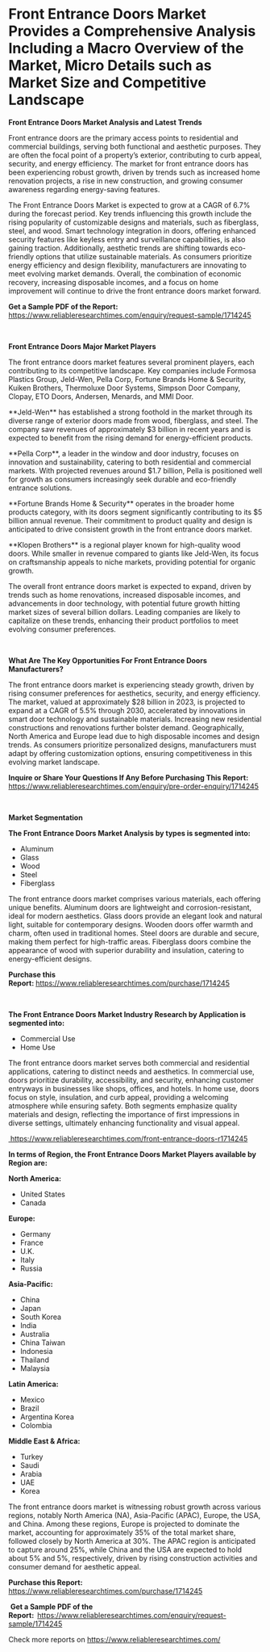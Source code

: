 <p><h1>Front Entrance Doors Market Provides a Comprehensive Analysis Including a Macro Overview of the Market, Micro Details such as Market Size and Competitive Landscape</h1></p><p><strong>Front Entrance Doors Market Analysis and Latest Trends</strong></p>
<p><p>Front entrance doors are the primary access points to residential and commercial buildings, serving both functional and aesthetic purposes. They are often the focal point of a property’s exterior, contributing to curb appeal, security, and energy efficiency. The market for front entrance doors has been experiencing robust growth, driven by trends such as increased home renovation projects, a rise in new construction, and growing consumer awareness regarding energy-saving features.</p><p>The Front Entrance Doors Market is expected to grow at a CAGR of 6.7% during the forecast period. Key trends influencing this growth include the rising popularity of customizable designs and materials, such as fiberglass, steel, and wood. Smart technology integration in doors, offering enhanced security features like keyless entry and surveillance capabilities, is also gaining traction. Additionally, aesthetic trends are shifting towards eco-friendly options that utilize sustainable materials. As consumers prioritize energy efficiency and design flexibility, manufacturers are innovating to meet evolving market demands. Overall, the combination of economic recovery, increasing disposable incomes, and a focus on home improvement will continue to drive the front entrance doors market forward.</p></p>
<p><strong>Get a Sample PDF of the Report:&nbsp;</strong> <a href="https://www.reliableresearchtimes.com/enquiry/request-sample/1714245?utm_campaign=3034&utm_medium=2&utm_source=Github&utm_content=ia&utm_term=04042025&utm_id=front-entrance-doors">https://www.reliableresearchtimes.com/enquiry/request-sample/1714245</a></p>
<p>&nbsp;</p>
<p><strong>Front Entrance Doors Major Market Players</strong></p>
<p><p>The front entrance doors market features several prominent players, each contributing to its competitive landscape. Key companies include Formosa Plastics Group, Jeld-Wen, Pella Corp, Fortune Brands Home & Security, Kuiken Brothers, Thermoluxe Door Systems, Simpson Door Company, Clopay, ETO Doors, Andersen, Menards, and MMI Door.</p><p>**Jeld-Wen** has established a strong foothold in the market through its diverse range of exterior doors made from wood, fiberglass, and steel. The company saw revenues of approximately $3 billion in recent years and is expected to benefit from the rising demand for energy-efficient products.</p><p>**Pella Corp**, a leader in the window and door industry, focuses on innovation and sustainability, catering to both residential and commercial markets. With projected revenues around $1.7 billion, Pella is positioned well for growth as consumers increasingly seek durable and eco-friendly entrance solutions.</p><p>**Fortune Brands Home & Security** operates in the broader home products category, with its doors segment significantly contributing to its $5 billion annual revenue. Their commitment to product quality and design is anticipated to drive consistent growth in the front entrance doors market.</p><p>**Klopen Brothers** is a regional player known for high-quality wood doors. While smaller in revenue compared to giants like Jeld-Wen, its focus on craftsmanship appeals to niche markets, providing potential for organic growth.</p><p>The overall front entrance doors market is expected to expand, driven by trends such as home renovations, increased disposable incomes, and advancements in door technology, with potential future growth hitting market sizes of several billion dollars. Leading companies are likely to capitalize on these trends, enhancing their product portfolios to meet evolving consumer preferences.</p></p>
<p>&nbsp;</p>
<p><strong>What Are The Key Opportunities For Front Entrance Doors Manufacturers?</strong></p>
<p><p>The front entrance doors market is experiencing steady growth, driven by rising consumer preferences for aesthetics, security, and energy efficiency. The market, valued at approximately $28 billion in 2023, is projected to expand at a CAGR of 5.5% through 2030, accelerated by innovations in smart door technology and sustainable materials. Increasing new residential constructions and renovations further bolster demand. Geographically, North America and Europe lead due to high disposable incomes and design trends. As consumers prioritize personalized designs, manufacturers must adapt by offering customization options, ensuring competitiveness in this evolving market landscape.</p></p>
<p><strong>Inquire or Share Your Questions If Any Before Purchasing This Report:</strong> <a href="https://www.reliableresearchtimes.com/enquiry/pre-order-enquiry/1714245?utm_campaign=3034&utm_medium=2&utm_source=Github&utm_content=ia&utm_term=04042025&utm_id=front-entrance-doors">https://www.reliableresearchtimes.com/enquiry/pre-order-enquiry/1714245</a></p>
<p>&nbsp;</p>
<p><strong>Market Segmentation</strong></p>
<p><strong>The Front Entrance Doors Market Analysis by types is segmented into:</strong></p>
<p><ul><li>Aluminum</li><li>Glass</li><li>Wood</li><li>Steel</li><li>Fiberglass</li></ul></p>
<p><p>The front entrance doors market comprises various materials, each offering unique benefits. Aluminum doors are lightweight and corrosion-resistant, ideal for modern aesthetics. Glass doors provide an elegant look and natural light, suitable for contemporary designs. Wooden doors offer warmth and charm, often used in traditional homes. Steel doors are durable and secure, making them perfect for high-traffic areas. Fiberglass doors combine the appearance of wood with superior durability and insulation, catering to energy-efficient designs.</p></p>
<p><strong>Purchase this Report:&nbsp;</strong><a href="https://www.reliableresearchtimes.com/purchase/1714245?utm_campaign=3034&utm_medium=2&utm_source=Github&utm_content=ia&utm_term=04042025&utm_id=front-entrance-doors">https://www.reliableresearchtimes.com/purchase/1714245</a></p>
<p>&nbsp;</p>
<p><strong>The Front Entrance Doors Market Industry Research by Application is segmented into:</strong></p>
<p><ul><li>Commercial Use</li><li>Home Use</li></ul></p>
<p><p>The front entrance doors market serves both commercial and residential applications, catering to distinct needs and aesthetics. In commercial use, doors prioritize durability, accessibility, and security, enhancing customer entryways in businesses like shops, offices, and hotels. In home use, doors focus on style, insulation, and curb appeal, providing a welcoming atmosphere while ensuring safety. Both segments emphasize quality materials and design, reflecting the importance of first impressions in diverse settings, ultimately enhancing functionality and visual appeal.</p></p>
<p><a href="https://www.reliableresearchtimes.com/front-entrance-doors-r1714245?utm_campaign=3034&utm_medium=2&utm_source=Github&utm_content=ia&utm_term=04042025&utm_id=front-entrance-doors">&nbsp;https://www.reliableresearchtimes.com/front-entrance-doors-r1714245</a></p>
<p><strong>In terms of Region, the Front Entrance Doors Market Players available by Region are:</strong></p>
<p>
    <p> <strong> North America: </strong>
        <ul>
            <li>United States</li>
            <li>Canada</li>
        </ul>
        </p> 
    <p> <strong> Europe: </strong>
        <ul>
            <li>Germany</li>
            <li>France</li>
            <li>U.K.</li>
            <li>Italy</li>
            <li>Russia</li>
        </ul>
        </p> 
    <p> <strong> Asia-Pacific: </strong>
        <ul>
            <li>China</li>
            <li>Japan</li>
            <li>South Korea</li>
            <li>India</li>
            <li>Australia</li>
            <li>China Taiwan</li>
            <li>Indonesia</li>
            <li>Thailand</li>
            <li>Malaysia</li>
        </ul>
        </p> 
    <p> <strong> Latin America: </strong>
        <ul>
            <li>Mexico</li>
            <li>Brazil</li>
            <li>Argentina Korea</li>
            <li>Colombia</li>
        </ul>
        </p> 
    <p> <strong> Middle East & Africa: </strong>
        <ul>
            <li>Turkey</li>
            <li>Saudi</li>
            <li>Arabia</li>
            <li>UAE</li>
            <li>Korea</li>
        </ul>
    </p>
    </p>
<p><p>The front entrance doors market is witnessing robust growth across various regions, notably North America (NA), Asia-Pacific (APAC), Europe, the USA, and China. Among these regions, Europe is projected to dominate the market, accounting for approximately 35% of the total market share, followed closely by North America at 30%. The APAC region is anticipated to capture around 25%, while China and the USA are expected to hold about 5% and 5%, respectively, driven by rising construction activities and consumer demand for aesthetic appeal.</p></p>
<p><strong>Purchase this Report: </strong><a href="https://www.reliableresearchtimes.com/purchase/1714245?utm_campaign=3034&utm_medium=2&utm_source=Github&utm_content=ia&utm_term=04042025&utm_id=front-entrance-doors">https://www.reliableresearchtimes.com/purchase/1714245</a></p>
<p>&nbsp;<strong>Get a Sample PDF of the Report:&nbsp;&nbsp;</strong><a href="https://www.reliableresearchtimes.com/enquiry/request-sample/1714245?utm_campaign=3034&utm_medium=2&utm_source=Github&utm_content=ia&utm_term=04042025&utm_id=front-entrance-doors">https://www.reliableresearchtimes.com/enquiry/request-sample/1714245</a></p>
<p><strong></strong></p>
<p>Check more reports on <a href="https://www.reliableresearchtimes.com/?utm_campaign=3034&utm_medium=2&utm_source=Github&utm_content=ia&utm_term=04042025&utm_id=front-entrance-doors">https://www.reliableresearchtimes.com/</a></p>